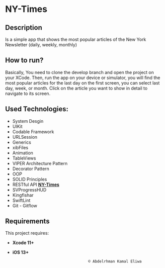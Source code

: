 # NY-Times

## Description
Is a simple app that shows the most popular articles of the New York Newsletter (daily, weekly, monthly)

## How to run?
Basically, You need to clone the develop branch and open the project on your XCode.
Then, run the app on your device or simulator, you will find the most popular articles for the last day on the first screen, you can select last day, week, or month. Click on the article you want to show in detail to navigate to its screen.

## Used Technologies:
 * System Desgin
 * UIKit
 * Codable Framework
 * URLSession
 * Generics
 * xibFiles
 * Animation
 * TableViews
 * VIPER Architecture Pattern
 * Decorator Pattern
 * OOP
 * SOLID Principles
 * RESTful API [**NY-Times**](https://developer.nytimes.com/get-started)
 * SVProgressHUD
 * Kingfishar
 * SwiftLint
 * Git - Gitflow

## Requirements

This project requires: 
* **Xcode 11+** 
* **iOS 13+**


                                        © Abdelrhman Kamal Eliwa

